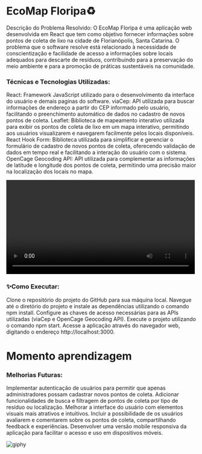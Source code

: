<h1>EcoMap Floripa♻️</h1> 

Descrição do Problema Resolvido:
O EcoMap Floripa é uma aplicação web desenvolvida em React que tem como objetivo fornecer informações sobre pontos de coleta de lixo na cidade de Florianópolis, Santa Catarina.
O problema que o software resolve está relacionado à necessidade de conscientização e facilidade de acesso a informações sobre locais adequados para descarte de resíduos, 
contribuindo para a preservação do meio ambiente e para a promoção de práticas sustentáveis na comunidade.

<h3>Técnicas e Tecnologias Utilizadas:</h3>

React: Framework JavaScript utilizado para o desenvolvimento da interface do usuário e demais paginas do software.
viaCep: API utilizada para buscar informações de endereço a partir do CEP informado pelo usuário, facilitando o preenchimento automático de dados no cadastro de novos pontos de coleta.
Leaflet: Biblioteca de mapeamento interativo utilizada para exibir os pontos de coleta de lixo em um mapa interativo, permitindo aos usuários visualizarem e navegarem facilmente pelos locais disponíveis.
React Hook Form: Biblioteca utilizada para simplificar e gerenciar o formulário de cadastro de novos pontos de coleta, oferecendo validação de dados em tempo real e facilitando a interação do usuário com o sistema.
OpenCage Geocoding API: API utilizada para complementar as informações de latitude e longitude dos pontos de coleta, permitindo uma precisão maior na localização dos locais no mapa.


<video width="500" controls>
  <source src="(https://github.com/franciscogrimes/Ecohubs/assets/150201451/729084b7-4a7c-4996-b18b-162afcab3b65 width={200})" type="video/mp4">
</video>



<h3>✨Como Executar:</h3>

Clone o repositório do projeto do GitHub para sua máquina local.
Navegue até o diretório do projeto e instale as dependências utilizando o comando npm install.
Configure as chaves de acesso necessárias para as APIs utilizadas (viaCep e OpenCage Geocoding API).
Execute o projeto utilizando o comando npm start.
Acesse a aplicação através do navegador web, digitando o endereço http://localhost:3000.


<h1>Momento aprendizagem</h1>

<h3>Melhorias Futuras:</h3>

Implementar autenticação de usuários para permitir que apenas administradores possam cadastrar novos pontos de coleta.
Adicionar funcionalidades de busca e filtragem de pontos de coleta por tipo de resíduo ou localização.
Melhorar a interface do usuário com elementos visuais mais atrativos e intuitivos.
Incluir a possibilidade de os usuários avaliarem e comentarem sobre os pontos de coleta, compartilhando feedback e experiências.
Desenvolver uma versão mobile responsiva da aplicação para facilitar o acesso e uso em dispositivos móveis.

![giphy](https://github.com/franciscogrimes/Ecohubs/assets/150201451/222af892-bbba-4347-8081-1e5ee30eaf38)
